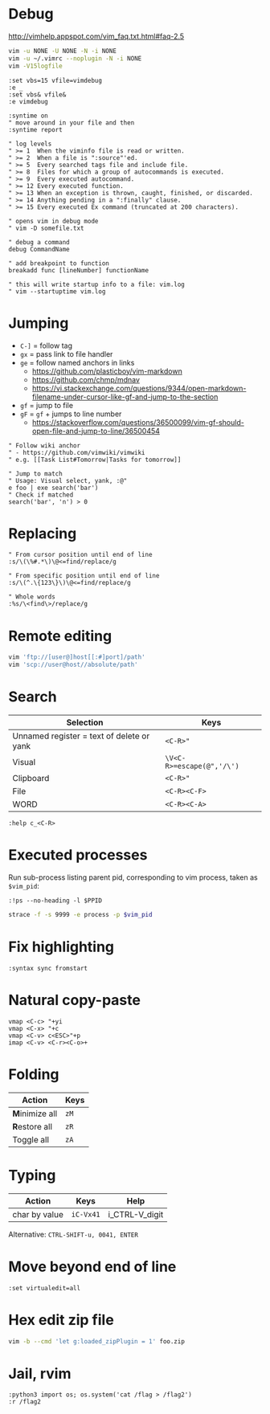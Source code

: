 # Debug

http://vimhelp.appspot.com/vim_faq.txt.html#faq-2.5

```bash
vim -u NONE -U NONE -N -i NONE
vim -u ~/.vimrc --noplugin -N -i NONE
vim -V15logfile
```

```vim
:set vbs=15 vfile=vimdebug
:e _
:set vbs& vfile&
:e vimdebug

:syntime on
" move around in your file and then
:syntime report

" log levels
" >= 1  When the viminfo file is read or written.
" >= 2  When a file is ":source"'ed.
" >= 5  Every searched tags file and include file.
" >= 8  Files for which a group of autocommands is executed.
" >= 9  Every executed autocommand.
" >= 12 Every executed function.
" >= 13 When an exception is thrown, caught, finished, or discarded.
" >= 14 Anything pending in a ":finally" clause.
" >= 15 Every executed Ex command (truncated at 200 characters).

" opens vim in debug mode
" vim -D somefile.txt

" debug a command
debug CommandName

" add breakpoint to function
breakadd func [lineNumber] functionName

" this will write startup info to a file: vim.log
" vim --startuptime vim.log
```

# Jumping

- `C-]` = follow tag
- `gx` = pass link to file handler
- `ge` = follow named anchors in links
    - https://github.com/plasticboy/vim-markdown
    - https://github.com/chmp/mdnav
    - https://vi.stackexchange.com/questions/9344/open-markdown-filename-under-cursor-like-gf-and-jump-to-the-section
- `gf` = jump to file
- `gF` = `gf` + jumps to line number
    - https://stackoverflow.com/questions/36500099/vim-gf-should-open-file-and-jump-to-line/36500454

```vim
" Follow wiki anchor
" - https://github.com/vimwiki/vimwiki
" e.g. [[Task List#Tomorrow|Tasks for tomorrow]]

" Jump to match
" Usage: Visual select, yank, :@"
e foo | exe search('bar')
" Check if matched
search('bar', 'n') > 0
```

# Replacing

```vim
" From cursor position until end of line
:s/\(\%#.*\)\@<=find/replace/g

" From specific position until end of line
:s/\(^.\{123\}\)\@<=find/replace/g

" Whole words
:%s/\<find\>/replace/g
```

# Remote editing

```bash
vim 'ftp://[user@]host[[:#]port]/path'
vim 'scp://user@host//absolute/path'
```

# Search

|Selection|Keys|
|---|---|
|Unnamed register = text of delete or yank|`<C-R>"`|
|Visual|`\V<C-R>=escape(@",'/\')`|
|Clipboard|`<C-R>"`|
|File|`<C-R><C-F>`|
|WORD|`<C-R><C-A>`|

```vim
:help c_<C-R>
```

# Executed processes

Run sub-process listing parent pid, corresponding to vim process, taken as `$vim_pid`:

```vim
:!ps --no-heading -l $PPID
```

```bash
strace -f -s 9999 -e process -p $vim_pid
```

# Fix highlighting

```vim
:syntax sync fromstart
```

# Natural copy-paste

```vim
vmap <C-c> "+yi
vmap <C-x> "+c
vmap <C-v> c<ESC>"+p
imap <C-v> <C-r><C-o>+
```

# Folding

|Action|Keys|
|---|---|
|**M**inimize all|`zM`|
|**R**estore all|`zR`|
|Toggle all|`zA`|

# Typing

|Action|Keys|Help|
|---|---|---|
|char by value|`iC-Vx41`|i_CTRL-V_digit|

Alternative: `CTRL-SHIFT-u, 0041, ENTER`

# Move beyond end of line

```vim
:set virtualedit=all
```

# Hex edit zip file

```bash
vim -b --cmd 'let g:loaded_zipPlugin = 1' foo.zip
```

# Jail, rvim

```
:python3 import os; os.system('cat /flag > /flag2')
:r /flag2
```
